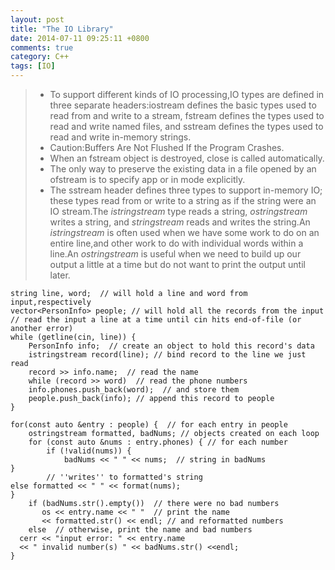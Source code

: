 ```yaml
---
layout: post
title: "The IO Library"
date: 2014-07-11 09:25:11 +0800
comments: true
category: C++
tags: [IO]
---
```



>- To support different kinds of IO processing,IO types are defined in three separate headers:iostream defines the basic types used to read from and write to a stream, fstream defines the types used to read and write named files, and sstream defines the types used to read and write in-memory strings.
>- Caution:Buffers Are Not Flushed If the Program Crashes.
>- When an fstream object is destroyed, close is called automatically.
>- The only way to preserve the existing data in a file opened by an ofstream is to specify app or in mode explicitly.
>- The sstream header defines three types to support in-memory IO; these types read from or write to a string as if the string were an IO stream.The *istringstream* type reads a string, *ostringstream* writes a string, and *stringstream* reads and writes the string.An *istringstream* is often used when we have some work to do on an entire line,and other work to do with individual words within a line.An *ostringstream* is useful when we need to build up our output a little at a time but do not want to print the output until later.


    string line, word;  // will hold a line and word from input,respectively
    vector<PersonInfo> people; // will hold all the records from the input
    // read the input a line at a time until cin hits end-of-file (or another error)
    while (getline(cin, line)) {
    	PersonInfo info;  // create an object to hold this record's data
    	istringstream record(line); // bind record to the line we just read
    	record >> info.name;  // read the name
    	while (record >> word)  // read the phone numbers
    	info.phones.push_back(word);  // and store them
    	people.push_back(info); // append this record to people
    }
    
    for(const auto &entry : people) {  // for each entry in people
    	ostringstream formatted, badNums; // objects created on each loop
    	for (const auto &nums : entry.phones) { // for each number
    		if (!valid(nums)) {
    			badNums << " " << nums;  // string in badNums
    } 
    		// ''writes'' to formatted's string
    else formatted << " " << format(nums);
    }
    	if (badNums.str().empty())  // there were no bad numbers
    	   os << entry.name << " "  // print the name
    	   << formatted.str() << endl; // and reformatted numbers
    	else  // otherwise, print the name and bad numbers
      cerr << "input error: " << entry.name
      << " invalid number(s) " << badNums.str() <<endl;
    }  
